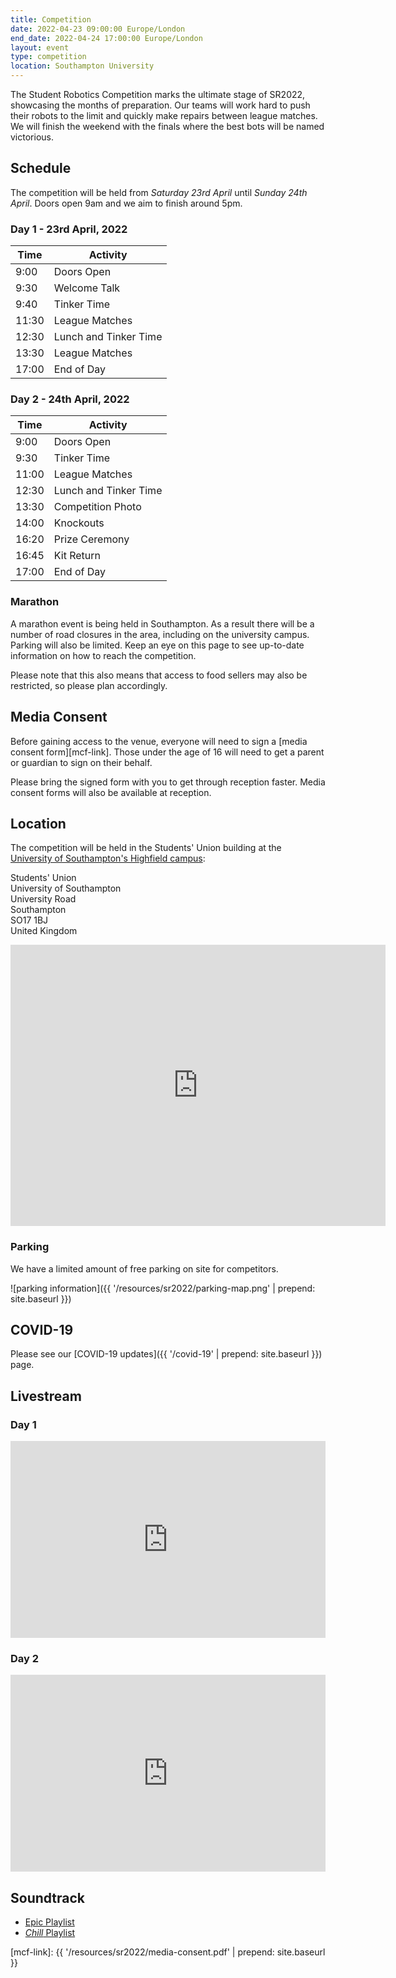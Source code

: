 ```yaml
---
title: Competition
date: 2022-04-23 09:00:00 Europe/London
end_date: 2022-04-24 17:00:00 Europe/London
layout: event
type: competition
location: Southampton University
---
```


The Student Robotics Competition marks the ultimate stage of SR2022, showcasing the months of preparation. Our teams will work hard to push their robots to the limit and quickly make repairs between league matches. We will finish the weekend with the finals where the best bots will be named victorious.

## Schedule

The competition will be held from *Saturday 23rd April* until *Sunday 24th April*. Doors open 9am and we aim to finish around 5pm.

### Day 1 - 23rd April, 2022

Time | Activity
--- | ---
9:00 | Doors Open
9:30 | Welcome Talk
9:40 | Tinker Time
11:30 | League Matches
12:30 | Lunch and Tinker Time
13:30 | League Matches
17:00 | End of Day

### Day 2 - 24th April, 2022

Time | Activity
--- | ---
9:00 | Doors Open
9:30 | Tinker Time
11:00 | League Matches
12:30 | Lunch and Tinker Time
13:30 | Competition Photo
14:00 | Knockouts
16:20 | Prize Ceremony
16:45 | Kit Return
17:00 | End of Day

### Marathon

A marathon event is being held in Southampton. As a result there will be a number of road closures in the area, including on the university campus. Parking will also be limited. Keep an eye on this page to see up-to-date information on how to reach the competition.

Please note that this also means that access to food sellers may also be restricted, so please plan accordingly.

## Media Consent

Before gaining access to the venue, everyone will need to sign a [media consent form][mcf-link]. Those under the age of 16 will need to get a parent or guardian to sign on their behalf.

Please bring the signed form with you to get through reception faster. Media consent forms will also be available at reception.

## Location

The competition will be held in the Students' Union building at the [University of Southampton's Highfield campus][soton-campus-directions]:

Students' Union<br>
University of Southampton<br>
University Road<br>
Southampton<br>
SO17 1BJ<br>
United Kingdom<br>

<iframe title="Map highlighting the location of the venue" src="https://www.google.com/maps/embed?pb=!1m18!1m12!1m3!1d2514.4224296392836!2d-1.399433684090786!3d50.934400360256014!2m3!1f0!2f0!3f0!3m2!1i1024!2i768!4f13.1!3m3!1m2!1s0x487473f7089148ab%3A0xaeeea75e9ec72c88!2sUniversity+of+Southampton+Students&#39;+Union+(SUSU)!5e0!3m2!1sen!2suk!4v1551272133022" width="600" height="450" frameborder="0" style="border:0" allowfullscreen></iframe>

### Parking

We have a limited amount of free parking on site for competitors.

![parking information]({{ '/resources/sr2022/parking-map.png' | prepend: site.baseurl }})

## COVID-19

Please see our [COVID-19 updates]({{ '/covid-19' | prepend: site.baseurl }}) page.

## Livestream

### Day 1

<iframe
  title="SR2022 Competition Day 1"
  width="100%"
  height="315"
  src="https://www.youtube.com/embed/7HNG2bqwXlo"
  frameborder="0"
  allow="accelerometer; autoplay; encrypted-media; gyroscope; picture-in-picture"
  allowfullscreen
></iframe>

### Day 2

<iframe
  title="SR2022 Competition Day 2"
  width="100%"
  height="315"
  src="https://www.youtube.com/embed/M3stcLPbHOU"
  frameborder="0"
  allow="accelerometer; autoplay; encrypted-media; gyroscope; picture-in-picture"
  allowfullscreen
></iframe>

## Soundtrack

- [Epic Playlist](https://open.spotify.com/playlist/5c4B31MOxg1PBnQLx2AJ3W?si=6a17b7e5cf064afc)
- [_Chill_ Playlist](https://open.spotify.com/playlist/27M4u1Jbt8WQfBYigMTWhX?si=fe8fd7f88d3f4ecd)

[teams-contact]: mailto:teams@studentrobotics.org
[soton-campus-directions]: http://www.southampton.ac.uk/about/visit/getting-to-our-campuses.page
[mcf-link]: {{ '/resources/sr2022/media-consent.pdf' | prepend: site.baseurl }}
